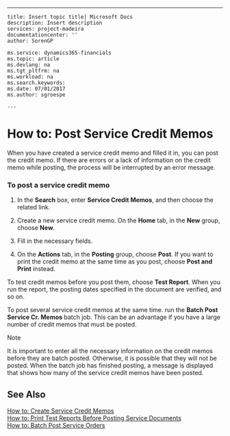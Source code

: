 ---
    title: Insert topic title| Microsoft Docs
    description: Insert description
    services: project-madeira
    documentationcenter: ''
    author: SorenGP

    ms.service: dynamics365-financials
    ms.topic: article
    ms.devlang: na
    ms.tgt_pltfrm: na
    ms.workload: na
    ms.search.keywords:
    ms.date: 07/01/2017
    ms.author: sgroespe

    ---
# How to: Post Service Credit Memos
When you have created a service credit memo and filled it in, you can post the credit memo. If there are errors or a lack of information on the credit memo while posting, the process will be interrupted by an error message.  
  
### To post a service credit memo  
  
1.  In the **Search** box, enter **Service Credit Memos**, and then choose the related link.  
  
2.  Create a new service credit memo. On the **Home** tab, in the **New** group, choose **New**.  
  
3.  Fill in the necessary fields.  
  
4.  On the **Actions** tab, in the **Posting** group, choose **Post**. If you want to print the credit memo at the same time as you post, choose **Post and Print** instead.  
  
 To test credit memos before you post them,  choose **Test Report**. When you run the report, the posting dates specified in the document are verified, and so on.  
  
 To post several service credit memos at the same time. run the **Batch Post Service Cr. Memos** batch job. This can be an advantage if you have a large number of credit memos that must be posted.  
  
> [!NOTE]  
>  It is important to enter all the necessary information on the credit memos before they are batch posted. Otherwise, it is possible that they will not be posted. When the batch job has finished posting, a message is displayed that shows how many of the service credit memos have been posted.  
  
## See Also  
 [How to: Create Service Credit Memos](../how-to-create-service-credit-memos.md)   
 [How to: Print Test Reports Before Posting Service Documents](../how-to-print-test-reports-before-posting-service-documents.md)   
 [How to: Batch Post Service Orders](../how-to-batch-post-service-orders.md)